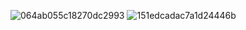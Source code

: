 ![064ab055c18270dc2993](https://github.com/user-attachments/assets/2ffd14ec-337a-45e5-b01c-8ffa9d027459)
![151edcadac7a1d24446b](https://github.com/user-attachments/assets/02c139bc-1e3c-4fbb-b498-76698b726cc8)
